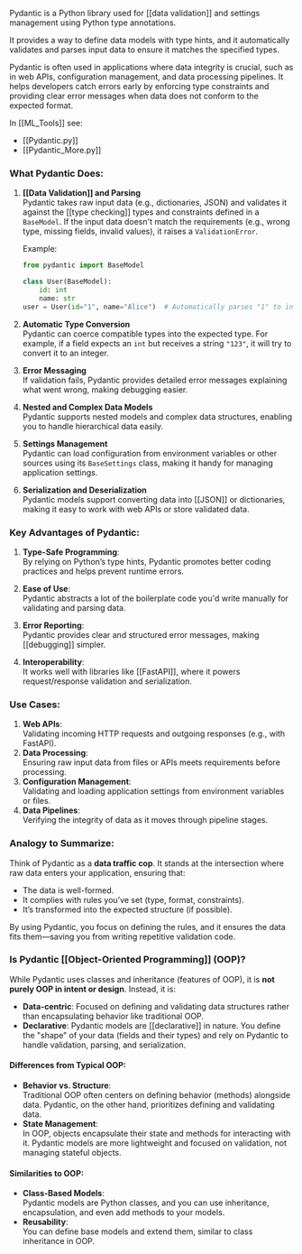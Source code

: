 Pydantic is a Python library used for [[data validation]] and settings management using Python type annotations.

It provides a way to define data models with type hints, and it automatically validates and parses input data to ensure it matches the specified types. 

Pydantic is often used in applications where data integrity is crucial, such as in web APIs, configuration management, and data processing pipelines. It helps developers catch errors early by enforcing type constraints and providing clear error messages when data does not conform to the expected format.

In [[ML_Tools]] see:
- [[Pydantic.py]]
- [[Pydantic_More.py]]
### What Pydantic Does:

1. **[[Data Validation]] and Parsing**  
    Pydantic takes raw input data (e.g., dictionaries, JSON) and validates it against the [[type checking]] types and constraints defined in a `BaseModel`. If the input data doesn't match the requirements (e.g., wrong type, missing fields, invalid values), it raises a `ValidationError`.
    
    Example:
    
    ```python
    from pydantic import BaseModel
    
    class User(BaseModel):
        id: int
        name: str
    user = User(id="1", name="Alice")  # Automatically parses "1" to integer.
    ```
    
2. **Automatic Type Conversion**  
    Pydantic can coerce compatible types into the expected type. For example, if a field expects an `int` but receives a string `"123"`, it will try to convert it to an integer.
    
3. **Error Messaging**  
    If validation fails, Pydantic provides detailed error messages explaining what went wrong, making debugging easier.
    
4. **Nested and Complex Data Models**  
    Pydantic supports nested models and complex data structures, enabling you to handle hierarchical data easily.
    
5. **Settings Management**  
    Pydantic can load configuration from environment variables or other sources using its `BaseSettings` class, making it handy for managing application settings.
    
6. **Serialization and Deserialization**  
    Pydantic models support converting data into [[JSON]] or dictionaries, making it easy to work with web APIs or store validated data.

### Key Advantages of Pydantic:

1. **Type-Safe Programming**:  
    By relying on Python’s type hints, Pydantic promotes better coding practices and helps prevent runtime errors.
    
2. **Ease of Use**:  
    Pydantic abstracts a lot of the boilerplate code you'd write manually for validating and parsing data.
    
3. **Error Reporting**:  
    Pydantic provides clear and structured error messages, making [[debugging]] simpler.
    
4. **Interoperability**:  
    It works well with libraries like [[FastAPI]], where it powers request/response validation and serialization.

### Use Cases:

1. **Web APIs**:  
    Validating incoming HTTP requests and outgoing responses (e.g., with FastAPI).
2. **Data Processing**:  
    Ensuring raw input data from files or APIs meets requirements before processing.
3. **Configuration Management**:  
    Validating and loading application settings from environment variables or files.
4. **Data Pipelines**:  
    Verifying the integrity of data as it moves through pipeline stages.

### Analogy to Summarize:

Think of Pydantic as a **data traffic cop**. It stands at the intersection where raw data enters your application, ensuring that:

- The data is well-formed.
- It complies with rules you’ve set (type, format, constraints).
- It’s transformed into the expected structure (if possible).

By using Pydantic, you focus on defining the rules, and it ensures the data fits them—saving you from writing repetitive validation code.

### Is Pydantic [[Object-Oriented Programming]] (OOP)?

While Pydantic uses classes and inheritance (features of OOP), it is **not purely OOP in intent or design**. Instead, it is:

- **Data-centric**: Focused on defining and validating data structures rather than encapsulating behavior like traditional OOP.
- **Declarative**: Pydantic models are [[declarative]] in nature. You define the "shape" of your data (fields and their types) and rely on Pydantic to handle validation, parsing, and serialization.

#### Differences from Typical OOP:

- **Behavior vs. Structure**:  
    Traditional OOP often centers on defining behavior (methods) alongside data. Pydantic, on the other hand, prioritizes defining and validating data.
- **State Management**:  
    In OOP, objects encapsulate their state and methods for interacting with it. Pydantic models are more lightweight and focused on validation, not managing stateful objects.

#### Similarities to OOP:

- **Class-Based Models**:  
    Pydantic models are Python classes, and you can use inheritance, encapsulation, and even add methods to your models.
- **Reusability**:  
    You can define base models and extend them, similar to class inheritance in OOP.